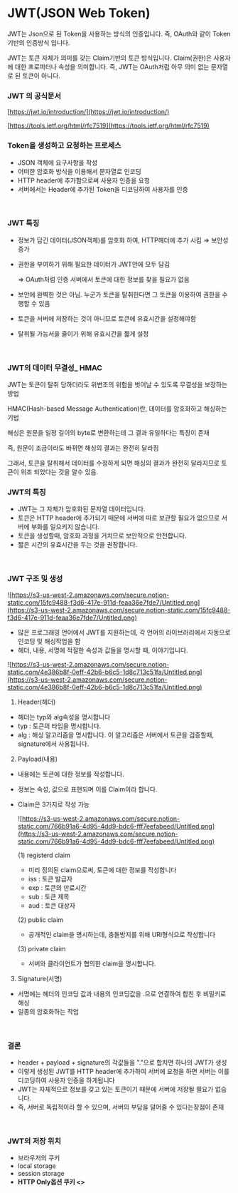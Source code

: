 # JWT(JSON Web Token)

JWT는 Json으로 된 Token을 사용하는 방식의 인증입니다. 즉, OAuth와 같이 Token기반의 인증방식 입니다.

JWT는 토큰 자체가 의미를 갖는 Claim기반의 토큰 방식입니다. Claim(권한)은 사용자에 대한 프로피터나 속성을 의미합니다. 즉, JWT는 OAuth처럼 아무 의미 없는 문자열로 된 토큰이 아니다.
<br/>

### JWT 의 공식문서
[https://jwt.io/introduction/](https://jwt.io/introduction/)

[https://tools.ietf.org/html/rfc7519](https://tools.ietf.org/html/rfc7519)
<br/>

### Token을 생성하고 요청하는 프로세스
- JSON 객체에 요구사항을 작성
- 어떠한 암호화 방식을 이용해서 문자열로 인코딩
- HTTP header에 추가함으로써 사용자 인증을 요청
- 서버에서는 Header에 추가된 Token을 디코딩하여 사용자를 인증
<br/>

### JWT 특징
- 정보가 담긴 데이터(JSON객체)를 암호화 하여, HTTP헤더에 추가 시킴 ⇒ 보안성 증가
- 권한을 부여하기 위해 필요한 데이터가 JWT안에 모두 담김

    ⇒ OAuth처럼 인증 서버에서 토큰에 대한 정보를 찾을 필요가 없음

- 보안에 완벽한 것은 아님. 누군가 토큰을 탈취한다면 그 토큰을 이용하여 권한을 수행할 수 있음
- 토큰을 서버에 저장하는 것이 아니므로 토큰에 유효시간을 설정해야함
- 탈취될 가능서을 줄이기 위해 유효시간을 짧게 설정
<br/>

### JWT의 데이터 무결성_ HMAC
JWT는 토큰이 탈취 당하더라도 위변조의 위험을 벗어날 수 있도록 무결성을 보장하는 방법

HMAC(Hash-based Message Authentication)란, 데이터를 암호화하고 해싱하는 기법

해싱은 원문을 일정 길이의 byte로 변환하는데 그 결과 유일하다는 특징이 존재

즉, 원문이 조금이라도 바뀌면 해싱의 결과는 완전히 달라짐

그래서, 토큰을 탈취해서 데이터를 수정하게 되면 해싱의 결과가 완전히 달라지므로 토큰이 위조 되었다는 것을 알수 있음.
<br/>

### JWT의 특징
- JWT는 그 자체가 암호화된 문자열 데이터입니다.
- 토큰은 HTTP header에 추가되기 때문에 서버에 따로 보관할 필요가 없으므로 서버에 부화를 일으키지 않습니다.
- 토큰을 생성할때, 암호화 과정을 거치므로 보안적으로 안전합니다.
- 짧은 시간의 유효시간을 두는 것을 권장합니다.
<br/>

### JWT 구조 및 생성
![https://s3-us-west-2.amazonaws.com/secure.notion-static.com/15fc9488-f3d6-417e-911d-feaa36e7fde7/Untitled.png](https://s3-us-west-2.amazonaws.com/secure.notion-static.com/15fc9488-f3d6-417e-911d-feaa36e7fde7/Untitled.png)

- 많은 프로그래밍 언어에서 JWT를 지원하는데, 각 언어의 라이브러리에서 자동으로 인코딩 및 해싱작업을 함
- 헤더, 내용, 서명에 적절한 속성과 값들을 명시할 때, 이야기입니다.

![https://s3-us-west-2.amazonaws.com/secure.notion-static.com/4e386b8f-0eff-42b6-b6c5-1d8c713c51fa/Untitled.png](https://s3-us-west-2.amazonaws.com/secure.notion-static.com/4e386b8f-0eff-42b6-b6c5-1d8c713c51fa/Untitled.png)

1. Header(헤더)
- 헤더는 typ와 alg속성을 명시합니다
- typ : 토큰의 타입을 명시합니다.
- alg : 해싱 알고리즘을 명시합니다. 이 알고리즘은 서버에서 토큰을 검증할때, signature에서 사용됩니다.

2. Payload(내용)

- 내용에는 토큰에 대한 정보를 작성합니다.
- 정보는 속성, 값으로 표현되며 이를 Claim이라 합니다.
- Claim은 3가지로 작성 가능

    ![https://s3-us-west-2.amazonaws.com/secure.notion-static.com/766b91a6-4d95-4dd9-bdc6-fff7eefabeed/Untitled.png](https://s3-us-west-2.amazonaws.com/secure.notion-static.com/766b91a6-4d95-4dd9-bdc6-fff7eefabeed/Untitled.png)

    (1) registerd claim

    - 미리 정의된 claim으로써, 토큰에 대한 정보를 작성합니다
    - iss : 토큰 발급자
    - exp : 토큰의 만료시간
    - sub : 토큰 제목
    - aud : 토큰 대상자

    (2) public claim

    - 공개적인 claim을 명시하는데, 충돌방지를 위해 URI형식으로 작성합니다

    (3) private claim

    - 서버와 클라이언트가 협의한 claim을 명시합니다.

3. Signature(서명)

- 서명에는 헤더의 인코딩 값과 내용의 인코딩값을 .으로 연결하여 합친 후 비밀키로 해싱
- 일종의 암호화하는 작업
<br/>

### 결론
- header + payload + signature의 각값들을 "."으로 합치면 하나의 JWT가 생성
- 이렇게 생성된 JWT를 HTTP header에 추가하여 서버에 요청을 하면 서버는 이를 디코딩하여 사용자 인증을 하게됩니다
- JWT는 자체적으로 정보를 갖고 있는 토큰이기 때문에 서버에 저장될 필요가 없습니다.
- 즉, 서버로 독립적이라 할 수 있으며, 서버의 부담을 덜어줄 수 있다는장점이 존재
<br/>

### JWT의 저장 위치
- 브라우저의 쿠키
- local storage
- session storage
- **HTTP Only옵션 쿠키 <<Best>>**